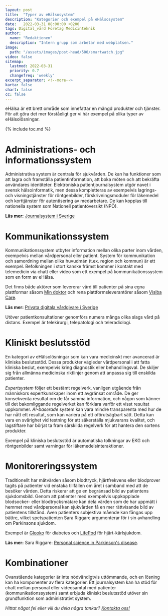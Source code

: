 ```yaml
---
layout: post
title:  "Typer av eHälsosystem"
description: "Kategorier och exempel på eHälsosystem"
date:   2022-03-31 08:00:00 +0200
tags: Digital_vård Företag Medicinteknik
author:
  name: "Redaktionen"
  description: "Intern grupp som arbetar med webplatsen."
image:
  path: "/assets/images/post-head/500/smartwatch.jpg"
video: false
sitemap:
  lastmod: 2022-03-31
  priority: 0.7
  changefreq: 'weekly'
excerpt_separator: <!--more-->
karta: false
chart: false
cc: false
---
```


eHälsa är ett brett område som innefattar en mängd produkter och tjänster. För att göra det mer förståeligt ger vi här exempel på olika typer av eHälsolösningar.

<!--more-->

{% include toc.md %}

# Administrations- och informationssystem
Administrativa system är centrala för sjukvården. De kan ha funktioner som att lagra och framställa patientinformation, att boka möten och att bekräfta användares identiteter. Elektroniska patientjournalsystem utgör navet i svensk hälsoinformatik, men dessa kompletteras av exempelvis lagrings- och visningstjänster för röntgenbilder, förskrivningsmoduler för läkemedel och korttjänster för autentisering av medarbetare. De kan kopplas till nationella system som Nationell patientöversikt (NPÖ).

**Läs mer:** [Journalsystem i Sverige](/2021/07/30/journalsystem.html)

# Kommunikationssystem
Kommunikationssystem utbyter information mellan olika parter inom vården, exempelvis mellan vårdpersonal eller patient. System för kommunikation och samordning mellan olika huvudmän (t.ex. region och kommun) är ett exempel. Befolkningen i stort kanske främst kommer i kontakt med telemedicin via chatt eller video som ett exempel på kommunikationssystem som en form av eHälsa.

Det finns både aktörer som levererar vård till patienter på sina egna plattformar såsom [Min doktor](https://mindoktor.se) och rena plattformsleverantörer såsom [Visiba Care](https://www.visibacare.com/sv/).

**Läs mer:** [Privata digitala vårdgivare i Sverige](/2021/07/30/digital-vardgivare.html)

Utöver patientkonsultationer genomförs numera många olika slags vård på distans. Exempel är telekirurgi, telepatologi och teleradiologi.

# Kliniskt beslutsstöd
En kategori av eHälsolösningar som kan vara medicinskt mer avancerad är kliniska beslutsstöd. Dessa produkter vägleder vårdpersonal i att fatta kliniska beslut, exempelvis kring diagnostik eller behandlingsval. De skiljer sig från allmänna medicinska  riktlinjer genom att anpassa sig till enskilda patienter.

_Expertsystem_ följer ett bestämt regelverk, vanligen utgående från människors expertkunskaper inom ett avgränsat område. De ger konsekventa resultat om de får samma information, och någon som känner till det bakomliggande regelverket kan förklara varför ett visst resultat uppkommer. _AI-baserade_ system kan vara mindre transparenta med hur de har nått ett resultat, som kan variera på ett oförutsägbart sätt. Detta kan vara en svårighet vid testning för att säkerställa mjukvarans kvalitet, och lagstiftare har börjat ta fram särskilda regelverk för att hantera den sortens produkter.

Exempel på kliniska beslutsstöd är automatiska tolkningar av EKG och röntgenbilder samt varningar för läkemedelsinteraktioner.

# Monitoreringssystem
Traditionellt har mätvärden såsom blodtryck, hjärtfrekvens eller blodprover tagits på patienter vid enstaka tillfällen om året i samband med att de besöker vården. Detta riskerar att ge en begränsad bild av patientens sjukdomsbild. Genom att patienter med exempelvis uppkopplade blodsocker- eller blodtrycksmätare kan dela värden som de har uppmätt i hemmet med vårdpersonal kan sjukvården få en mer rättvisande bild av patientens tillstånd. Även patienters subjektiva mående kan fångas upp bättre, vilket spetspatienten Sara Riggare argumenterar för i sin avhandling om Parkinsons sjukdom.

Exempel är [Glooko](https://glooko.com/) för diabetes och [LifePod](https://cross-solutions.com/sv/sa-funkar-det/) för hjärt-kärlsjukdom.

**Läs mer:** Sara Riggare: [Personal science in Parkinson's disease](https://www.riggare.se/2022/01/21/my-phd-thesis-is-now-available/).

# Kombinationer
Ovanstående kategorier är inte nödvändigtvis uttömmande, och en lösning kan ha komponenter av flera kategorier. Ett journalsystem kan ha stöd för chatt mellan personal eller videosamtal med patienter (kommunikationssystem) samt erbjuda kliniskt beslutsstöd utöver sin grundfunktion som administrativt system.

_Hittat något fel eller vill du dela några tankar? [Kontakta oss!](/index.html#form-message)_